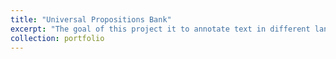 ```yaml
---
title: "Universal Propositions Bank"
excerpt: "The goal of this project it to annotate text in different languages with a layer of \"universal\" semantic role labeling annotation. For this purpose, the frame and role labels of the English Proposition Bank are used to label shallow semantics in sentences in the new target languages. [More](https://universalpropositions.github.io)"
collection: portfolio
---
```

